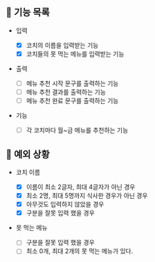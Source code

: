 ## 📄 기능 목록

- 입력

  - [x] 코치의 이름을 입력받는 기능
  - [x] 코치들의 못 먹는 메뉴를 입력받는 기능

- 출력

  - [ ] 메뉴 추천 시작 문구를 출력하는 기능
  - [ ] 메뉴 추천 결과를 출력하는 기능
  - [ ] 메뉴 추천 완료 문구를 출력하는 기능

- 기능
  - [ ] 각 코치마다 월~금 메뉴를 추천하는 기능

## 🎯 예외 상황

- 코치 이름

  - [x] 이름이 최소 2글자, 최대 4글자가 아닌 경우
  - [x] 최소 2명, 최대 5명까지 식사한 경우가 아닌 경우
  - [x] 아무것도 입력하지 않았을 경우
  - [x] 구분을 잘못 입력 했을 경우

- 못 먹는 메뉴

  - [ ] 구분을 잘못 입력 했을 경우
  - [ ] 최소 0개, 최대 2개의 못 먹는 메뉴가 있다.
